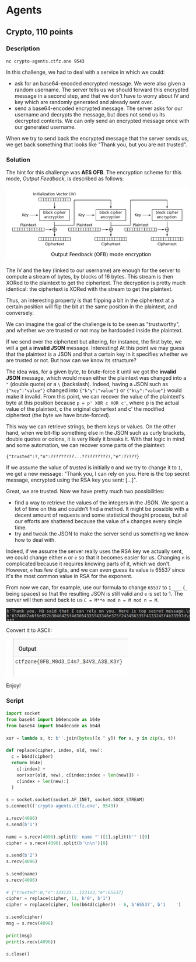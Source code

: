 # Agents
## Crypto, 110 points

### Description

```
nc crypto-agents.ctfz.one 9543
```

In this challenge, we had to deal with a service in which we could:

* ask for an base64-encoded encrypted message. We were also given a random username. The server tells us we should forward this encrypted message in a second step, and that we don't have to worry about IV and key which are randomly generated and already sent over.
* send a base64-encoded encrypted message. The server asks for our username and decrypts the message, but does not send us its decrypted contents. We can only send an encrypted message once with our generated username.

When we try to send back the encrypted message that the server sends us, we get back something that looks like "Thank you, but you are not trusted".

### Solution

The hint for this challenge was **AES OFB**. The encryption scheme for this mode, *Output Feedback*, is described as follows:

![OFB](ofb.png)

The IV and the key (linked to our username) are enough for the server to compute a stream of bytes, by blocks of 16 bytes. This stream is then XORed to the plaintext to get the ciphertext. The decryption is pretty much identical: the ciphertext is XORed with the stream to get the plaintext.

Thus, an interesting property is that flipping a bit in the ciphertext at a certain position will flip the bit at the same position in the plaintext, and conversely.

We can imagine the goal of the challenge is to be seen as "trustworthy", and whether we are trusted or not may be hardcoded inside the plaintext.

If we send over the ciphertext but altering, for instance, the first byte, we will a get a **invalid JSON** message. Interesting! At this point we may guess that the plaintext is a JSON and that a certain key in it specifies whether we are trusted or not. But how can we know its structure?

The idea was, for a given byte, to brute-force it until we got the **invalid JSON** message, which would mean either the plaintext was changed into a `"` (double quote) or a `\` (backslash). Indeed, having a JSON such as `{"key":"value"}` changed into `{"k"y":"value"}` or `{"k\y":"value"}` would make it invalid. From this point, we can recover the value of the plaintext's byte at this position because `p = p' XOR c XOR c'`, where p is the actual value of the plaintext, c the original ciphertext and c' the modified ciphertext (the byte we have brute-forced).

This way we can retrieve strings, be them keys or values. On the other hand, when we bit-flip something else in the JSON such as curly brackets, double quotes or colons, it is very likely it breaks it. With that logic in mind and some automation, we can recover some parts of the plaintext:

```
{"trusted":?,"n":?????????...???????????,"e":?????}
```

If we assume the value of *trusted* is initially `0` and we try to change it to `1`, we get a new message: "Thank you, I can rely on you. Here is the top secret message, encrypted using the RSA key you sent: [...]".

Great, we are trusted. Now we have pretty much two possibilities:
* find a way to retrieve the values of the integers in the JSON. We spent a lot of time on this and couldn't find a method. It might be possible with a decent amount of requests and some statistical thought process, but all our efforts are shattered because the value of `n` changes every single time.
* try and tweak the JSON to make the server send us something we know how to deal with.

Indeed, if we assume the server really uses the RSA key we actually sent, we could change either `n` or `e` so that it becomes easier for us. Changing `n` is complicated because it requires knowing parts of it, which we don't. However, `e` has few digits, and we can even guess its value is 65537 since it's the most common value in RSA for the exponent.

From now we can, for example, use our formula to change `65537` to `1____` (`_` being spaces) so that the resulting JSON is still valid and `e` is set to 1. The server will then send back to us `C = M**e mod n = M mod n = M`.

![Message](agent_message.jpg)

Convert it to ASCII:

![Flag](agent_flag.jpg)

Enjoy!


### Script

```python
import socket
from base64 import b64encode as b64e
from base64 import b64decode as b64d

xor = lambda s, t: b''.join(bytes([x ^ y]) for x, y in zip(s, t))

def replace(cipher, index, old, new):
  c = b64d(cipher)
  return b64e(
    c[:index] +
    xor(xor(old, new), c[index:index + len(new)]) +
    c[index + len(new):]
  )

s = socket.socket(socket.AF_INET, socket.SOCK_STREAM)
s.connect(('crypto-agents.ctfz.one', 9543))

s.recv(4096)
s.send(b'1')

name = s.recv(4096).split(b' name "')[1].split(b'"')[0]
cipher = s.recv(4096).split(b'\n\n')[0]

s.send(b'2')
s.recv(4096)

s.send(name)
s.recv(4096)

# {"trusted":0,"n":123123...123123,"e":65537}
cipher = replace(cipher, 11, b'0', b'1')
cipher = replace(cipher, len(b64d(cipher)) - 6, b'65537', b'1    ')

s.send(cipher)
msg = s.recv(4096)

print(msg)
print(s.recv(4096))

s.close()
```

